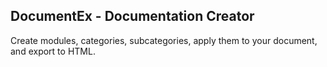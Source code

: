 ## DocumentEx - Documentation Creator

Create modules, categories, subcategories, apply them to your document, and export to HTML.
